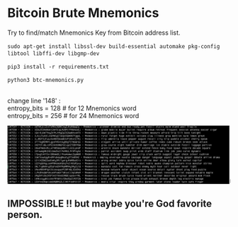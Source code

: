 #  Bitcoin Brute Mnemonics
Try to find/match Mnemonics Key from Bitcoin address list.

```
sudo apt-get install libssl-dev build-essential automake pkg-config libtool libffi-dev libgmp-dev
```
```
pip3 install -r requirements.txt
```
```
python3 btc-mnemonics.py
```
<br>change line '148' :
<br>entropy_bits = 128 # for 12 Mnemonics word
<br>entropy_bits = 256 # for 24 Mnemonics word


<img src="https://github.com/rouze-d/btc-mnemonics/blob/main/screenshot.png"/>
<br>
<h2> IMPOSSIBLE !! but maybe you're God favorite person.

